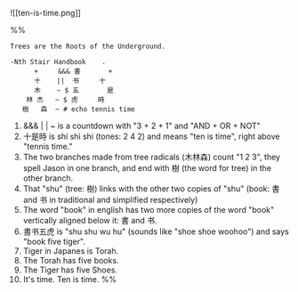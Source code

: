 ![[ten-is-time.png]]

%%
```
Trees are the Roots of the Underground.

-Nth Stair Handbook    .
      +     &&& 書       +
      十    ||  书     十
      木    ~ $ 五       是
    林 杰   ~ $ 虎     時
   樹   森  ~ # echo tennis time
```

1. &&& | | ~ is a countdown with "3 + 2 + 1" and "AND + OR + NOT"
2. 十是時 is shí shì shí (tones: 2 4 2) and means "ten is time", right above "tennis time."
3. The two branches made from tree radicals (木林森) count "1 2 3", they spell Jason in one branch, and end with 樹 (the word for tree) in the other branch.
4. That "shu" (tree: 樹) links with the other two copies of "shu" (book: 書 and 书 in traditional and simplified respectively)
5. The word "book" in english has two more copies of the word "book" vertically aligned below it: 書 and 书.
6. 書书五虎 is "shu shu wu hu" (sounds like "shoe shoe woohoo") and says "book five tiger".
7. Tiger in Japanes is Torah.
8. The Torah has five books.
9. The Tiger has five Shoes.
10. It's time. Ten is time.
%%